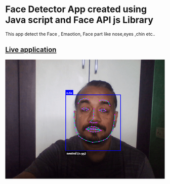 # Face Detector App created using Java script and Face API js Library

This app detect the Face , Emaotion, Face part like nose,eyes ,chin etc..

## [Live application](https://girishgodage.in/facedetector/) 

![](app.gif)

